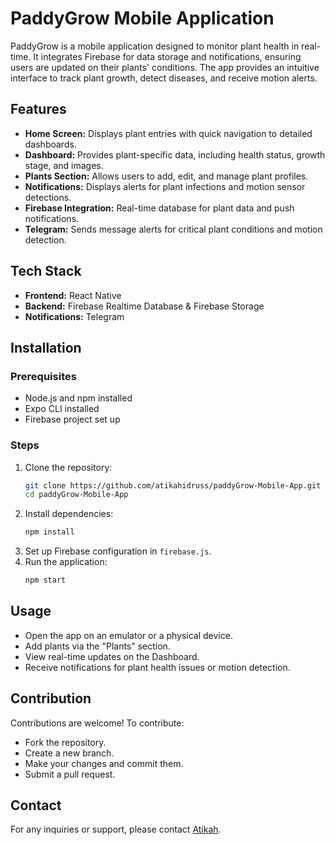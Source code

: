 # PaddyGrow Mobile Application

PaddyGrow is a mobile application designed to monitor plant health in real-time. It integrates Firebase for data storage and notifications, ensuring users are updated on their plants' conditions. The app provides an intuitive interface to track plant growth, detect diseases, and receive motion alerts.

## Features

- **Home Screen:** Displays plant entries with quick navigation to detailed dashboards.
- **Dashboard:** Provides plant-specific data, including health status, growth stage, and images.
- **Plants Section:** Allows users to add, edit, and manage plant profiles.
- **Notifications:** Displays alerts for plant infections and motion sensor detections.
- **Firebase Integration:** Real-time database for plant data and push notifications.
- **Telegram:** Sends message alerts for critical plant conditions and motion detection.

## Tech Stack

- **Frontend:** React Native
- **Backend:** Firebase Realtime Database & Firebase Storage
- **Notifications:** Telegram

## Installation

### Prerequisites
- Node.js and npm installed
- Expo CLI installed
- Firebase project set up

### Steps
1. Clone the repository:
   ```bash
   git clone https://github.com/atikahidruss/paddyGrow-Mobile-App.git
   cd paddyGrow-Mobile-App
   ```
2. Install dependencies:
   ```bash
   npm install
   ```
3. Set up Firebase configuration in `firebase.js`.
4. Run the application:
   ```bash
   npm start
   ```

## Usage
- Open the app on an emulator or a physical device.
- Add plants via the "Plants" section.
- View real-time updates on the Dashboard.
- Receive notifications for plant health issues or motion detection.

## Contribution
Contributions are welcome! To contribute:
- Fork the repository.
- Create a new branch.
- Make your changes and commit them.
- Submit a pull request.

## Contact
For any inquiries or support, please contact [Atikah](mailto:atikahidrus72@gmail.com).

